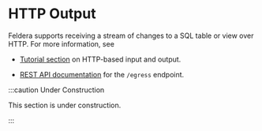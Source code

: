 # HTTP Output

Feldera supports receiving a stream of changes to a SQL table or view over HTTP.  For more information,
see

* [Tutorial section](/docs/tutorials/basics/part2) on HTTP-based input and
  output.

* [REST API documentation](https://www.feldera.com/api/subscribe-to-a-stream-of-updates-from-a-sql-view-or-table)
  for the `/egress` endpoint.

:::caution Under Construction

This section is under construction.

:::
